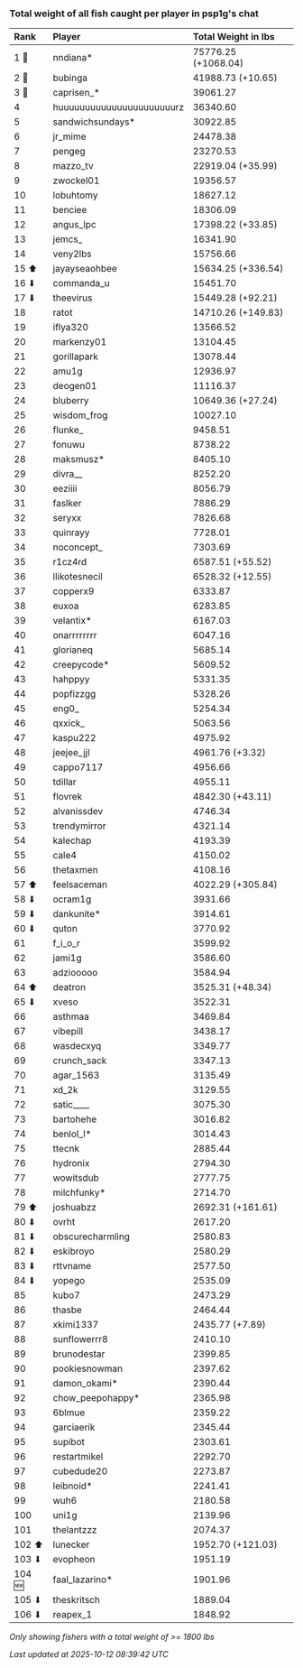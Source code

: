 ### Total weight of all fish caught per player in psp1g's chat

| Rank   | Player                    | Total Weight in lbs |
|:-------|:--------------------------|:--------------------|
| 1 🥇   | nndiana*                  | 75776.25 (+1068.04) |
| 2 🥈   | bubinga                   | 41988.73 (+10.65)   |
| 3 🥉   | caprisen_*                | 39061.27            |
| 4      | huuuuuuuuuuuuuuuuuuuuuurz | 36340.60            |
| 5      | sandwichsundays*          | 30922.85            |
| 6      | jr_mime                   | 24478.38            |
| 7      | pengeg                    | 23270.53            |
| 8      | mazzo_tv                  | 22919.04 (+35.99)   |
| 9      | zwockel01                 | 19356.57            |
| 10     | lobuhtomy                 | 18627.12            |
| 11     | benciee                   | 18306.09            |
| 12     | angus_lpc                 | 17398.22 (+33.85)   |
| 13     | jemcs_                    | 16341.90            |
| 14     | veny2lbs                  | 15756.66            |
| 15 ⬆   | jayayseaohbee             | 15634.25 (+336.54)  |
| 16 ⬇   | commanda_u                | 15451.70            |
| 17 ⬇   | theevirus                 | 15449.28 (+92.21)   |
| 18     | ratot                     | 14710.26 (+149.83)  |
| 19     | iflya320                  | 13566.52            |
| 20     | markenzy01                | 13104.45            |
| 21     | gorillapark               | 13078.44            |
| 22     | amu1g                     | 12936.97            |
| 23     | deogen01                  | 11116.37            |
| 24     | bluberry                  | 10649.36 (+27.24)   |
| 25     | wisdom_frog               | 10027.10            |
| 26     | flunke_                   | 9458.51             |
| 27     | fonuwu                    | 8738.22             |
| 28     | maksmusz*                 | 8405.10             |
| 29     | divra__                   | 8252.20             |
| 30     | eeziiii                   | 8056.79             |
| 31     | faslker                   | 7886.29             |
| 32     | seryxx                    | 7826.68             |
| 33     | quinrayy                  | 7728.01             |
| 34     | noconcept_                | 7303.69             |
| 35     | r1cz4rd                   | 6587.51 (+55.52)    |
| 36     | llikotesnecil             | 6528.32 (+12.55)    |
| 37     | copperx9                  | 6333.87             |
| 38     | euxoa                     | 6283.85             |
| 39     | velantix*                 | 6167.03             |
| 40     | onarrrrrrrr               | 6047.16             |
| 41     | glorianeq                 | 5685.14             |
| 42     | creepycode*               | 5609.52             |
| 43     | hahppyy                   | 5331.35             |
| 44     | popfizzgg                 | 5328.26             |
| 45     | eng0_                     | 5254.34             |
| 46     | qxxick_                   | 5063.56             |
| 47     | kaspu222                  | 4975.92             |
| 48     | jeejee_jjl                | 4961.76 (+3.32)     |
| 49     | cappo7117                 | 4956.66             |
| 50     | tdillar                   | 4955.11             |
| 51     | flovrek                   | 4842.30 (+43.11)    |
| 52     | alvanissdev               | 4746.34             |
| 53     | trendymirror              | 4321.14             |
| 54     | kalechap                  | 4193.39             |
| 55     | cale4                     | 4150.02             |
| 56     | thetaxmen                 | 4108.16             |
| 57 ⬆   | feelsaceman               | 4022.29 (+305.84)   |
| 58 ⬇   | ocram1g                   | 3931.66             |
| 59 ⬇   | dankunite*                | 3914.61             |
| 60 ⬇   | quton                     | 3770.92             |
| 61     | f_i_o_r                   | 3599.92             |
| 62     | jami1g                    | 3586.60             |
| 63     | adziooooo                 | 3584.94             |
| 64 ⬆   | deatron                   | 3525.31 (+48.34)    |
| 65 ⬇   | xveso                     | 3522.31             |
| 66     | asthmaa                   | 3469.84             |
| 67     | vibepill                  | 3438.17             |
| 68     | wasdecxyq                 | 3349.77             |
| 69     | crunch_sack               | 3347.13             |
| 70     | agar_1563                 | 3135.49             |
| 71     | xd_2k                     | 3129.55             |
| 72     | satic____                 | 3075.30             |
| 73     | bartohehe                 | 3016.82             |
| 74     | benlol_l*                 | 3014.43             |
| 75     | ttecnk                    | 2885.44             |
| 76     | hydronix                  | 2794.30             |
| 77     | wowitsdub                 | 2777.75             |
| 78     | milchfunky*               | 2714.70             |
| 79 ⬆   | joshuabzz                 | 2692.31 (+161.61)   |
| 80 ⬇   | ovrht                     | 2617.20             |
| 81 ⬇   | obscurecharmling          | 2580.83             |
| 82 ⬇   | eskibroyo                 | 2580.29             |
| 83 ⬇   | rttvname                  | 2577.50             |
| 84 ⬇   | yopego                    | 2535.09             |
| 85     | kubo7                     | 2473.29             |
| 86     | thasbe                    | 2464.44             |
| 87     | xkimi1337                 | 2435.77 (+7.89)     |
| 88     | sunflowerrr8              | 2410.10             |
| 89     | brunodestar               | 2399.85             |
| 90     | pookiesnowman             | 2397.62             |
| 91     | damon_okami*              | 2390.44             |
| 92     | chow_peepohappy*          | 2365.98             |
| 93     | 6blmue                    | 2359.22             |
| 94     | garciaerik                | 2345.44             |
| 95     | supibot                   | 2303.61             |
| 96     | restartmikel              | 2292.70             |
| 97     | cubedude20                | 2273.87             |
| 98     | leibnoid*                 | 2241.41             |
| 99     | wuh6                      | 2180.58             |
| 100    | uni1g                     | 2139.96             |
| 101    | thelantzzz                | 2074.37             |
| 102 ⬆  | lunecker                  | 1952.70 (+121.03)   |
| 103 ⬇  | evopheon                  | 1951.19             |
| 104 🆕 | faal_lazarino*            | 1901.96             |
| 105 ⬇  | theskritsch               | 1889.04             |
| 106 ⬇  | reapex_1                  | 1848.92             |

_Only showing fishers with a total weight of >= 1800 lbs_

_Last updated at 2025-10-12 08:39:42 UTC_